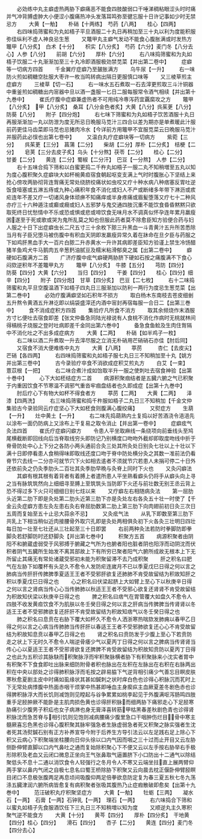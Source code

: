 <!-- { "loadSidebar": true } -->
　　必効练中丸主癖虚热两胁下癖痛恶不能食四肢酸弱口干唾涕稠粘眼涩头时时痛并气冲背膊虚肿大小便涩小腹痛热冲头发落耳鸣弥至徤忘服十日许记事如少时无禁忌方
　　大黄【一觔】　　朴硝【十两练】　芍药【八两】　　桂心【四两】
　　右四味捣筛蜜和为丸如梧子平旦酒服二十丸日再稍加至三十丸以利为度能积服弥佳纵利不虚人神良忌生葱
　　又鼈甲丸主癖气发动不能食心腹胀满或时发热方鼈甲【八分炙】　白术【十分】　　枳实【八分炙】　芍药【六分】麦门冬【八分去心】人参【八分】　　前胡【六分】　　厚朴【六分】
　　右八味捣筛蜜和为丸如梧子饮服二十丸渐渐加至三十丸冷即酒服极効禁苋菜【并出第二卷中】
　　症癖等一切病方四首
　　千金翼疗症癖乃至皷胀满方
　　乌牛尿【一升】
　　右一味防火煎如稠糖空肚服大枣许一枚当鸣转病出隔日更服慎口味等
　　又三棱草煎主症癖方
　　三棱草【切一石】
　　右一味水五石煮取一石去滓更煎取三斗汁铜器中重釜煎如稠糖出内宻器中旦以酒一盏服一匕日二服每服常令酒气相续【并出第十九巻中】
　　崔氏疗腹中症癖兼虚热者不可用纯冷専泻药宜覊縻攻之方
　　鼈甲【八分炙】　甲【八分炙】　桑耳【八分金色者炙】大黄【八分】呉茱茰【八分】　防葵【八分】　　附子【四分炮】
　　右七味下筛蜜和为丸如梧子饮苦酒服十丸日再服渐渐加一丸以防泄为度无所忌日晩服马苋汁三四合以差为期亦是单煮暖此汁服前药更佳马齿菜即马苋也忌猪肉冷水【今详前方用鼈甲不宜服苋菜云日晩服马苋汁并服药此必悮也出第七卷中】
　　又温白丸疗症癖块等一切病方
　　紫菀【三分】　　呉茱茰【三分】　菖蒲【二分】　　柴胡【二分】厚朴【二分炙】　桔梗【二分】　　皂荚【三分去皮子炙】乌头【十分熬】茯苓【二分】　　桂心【二分】　　甘姜【二分】　　黄连【二分】蜀椒【二分汗】　巴豆【一分熬】　人参【二分】
　　右十五味合捣下筛和以白蜜更捣二千杵丸如梧子一服二丸不知稍増至五丸以知为度心腹积聚久症癖块大如杯椀黄疸宿食朝起呕变支满上气时时腹胀心下坚结上来抢心傍攻两胁彻背连胷痛无常处绕脐绞痛状如虫咬又疗十种水病八种痞塞反胃吐逆饭食噎塞或五淋五痔或九种心痛积年食不消化或妇人不产或断绪多年带下淋沥或痎疟连年不差又疗一切诸风身体顽痹不知痛痒或半身疼痛或眉髪堕落又疗七十二种风亦疗三十六种遁注或癫或癎或妇人五邪梦与鬼交通四肢沉重不能饮食昏昏黙黙只欲取死终日忧愁情中不乐或恐或惧或悲或啼饮食无味月水不调真似怀孕连年累月羸瘦困遂至于死或歌或哭为鬼所乱莫之知也但服此药者莫不除愈臣知方验便合药与妇人服之十日下出症癖虫长二尺五寸三十余枚下脓三升黑血一斗青黄汁五升所苦悉除当月有子臣兄堕马被伤腹中有积血天阴即发羸瘦异常久着在牀命在旦夕臣与药服之下如鸡肝黒血手大一百片白脓二升赤黄水一升许其病即差臣知方验谨上禁生冷饧醋猪羊鱼鸡犬牛马鹅肉五辛葱麫油腻豆及糯米粘滑郁臭之属【出第二卷中】
　　癖硬如石腹满方二首
　　广济疗腹中痃气癖硬两胁脐下硬如石按之痛腹满不下食心闷欬逆积年不差鼈甲丸方
　　鼈甲【八分炙】　牛膝【五分】　　芎防【四分】　　防葵【四分】大黄【六分】　　当归【四分】　　干姜【四分】　　桂心【四分】细辛【四分】　　附子【四分炮】　甘草【四分炙】　巴豆【二七枚】
　　右十二味捣筛蜜和丸平旦空腹温酒下如梧子四丸日三服渐加以防利一两行为度忌生葱苋菜【出第二巻中】
　　必効疗腹满癖坚如石积年不损方
　　取白杨木东南枝去苍皮细剉五升熬令黄酒五升淋讫即以绢袋盛滓还内酒中宻封再宿每服一合日二【出第三巻中】
　　食不消成症积方四首
　　集验疗凡所食不消方
　　取其余频烧作末酒服方寸匕便吐去宿食即差【张文仲备急同陆光禄说有人食桃不消化作病时无桃就林间得槁桃子烧服之登时吐病即差千金同出第六巻中】
　　备急食鱼鲙及生肉住胷隔中不消化吐之不出多成症病方
　　大黄【二两】　　朴硝【如半鸡子一枚】
　　右二味以酒二升煮取一升去滓尽服之立消无朴硝用芒硝硝石亦佳【肘后同】
　　又宿食不消大便难练中丸方
　　大黄【八两】　　葶苈　　　杏仁【去皮尖】　芒硝【各四两】
　　右四味捣筛蜜和丸如梧子服七丸日三不知稍加至十丸【姚方并出第三卷中】
　　古今录验疗卒食不消欲成症积艾煎丸方
　　白艾【一束】　　薏苡根【一把】
　　右二味合煮汁成如饴取半升一服之使刺吐去宿食神验【出第十巻中】
　　心下大如柸结症方二首
　　病源积聚痼结者是五臓六腑之气已积聚于内重因饮食不节寒温不调邪气重沓牢痼盘结者也久即成症【出第十九巻中】
　　肘后疗心下有物大如杯不得食者方
　　葶苈【二两】　　大黄【二两】　　泽漆【四两洗】
　　右三味捣筛蜜和捣千杵服如梧子二丸日三不知稍加【千金文仲集验古今录验同云疗症坚心下大如柸食则腹满心腹绞痛】
　　又熨症方
　　生葫【一升】　　灶中黄土【一升】
　　右二味先捣葫熟内土复捣以好苦酒浇令浥浥先以涂布一面仍防病上又涂布上干复易之取令消止【并出第一卷中】
　　症癖痃气灸法四首
　　崔氏疗症癖闪癖方
　　令患人平坐取麻线一条绕项向前垂线头至鸠尾横截断即回线向后当脊取线穷头即防记乃别横度口吻吻外截却即取度吻线中折于脊骨防处中心上下分之各防小两头通前合灸三处其所灸处日别灸七壮以上十壮以下满十日即停看患人食稍得味即取线还度口吻于脊中防处横分灸之其数一准前法仍看脊节穴去线一二分亦可就节穴下火如相去逺者不须就节穴若患人未捐可停二十日外还依前灸之仍灸季肋头二百壮其灸季肋早晩与灸脊上同时下火也
　　又灸闪癖法
　　其癖有根其根有着背者有着膊上者遣所患人平坐熟看癖头仍将手从癖头向上寻之当有脉筑筑然向上细细寻至膊上至筑筑头当防即下火还与前壮数无别王丞云背上恐不得过多下火只可细细日别七炷以来
　　又疗癖左右相随病灸法
　　第一屈肋头近第二肋下即是灸处第二肋头近第三肋下亦是灸处左右各灸五十壮一时使了【千金云灸症癖方患左灸左患右灸右脊屈肋数第二肋上第三肋下向肉翅前初日灸三次日五周而复始至五十止忌大蒜余不忌】
　　又灸痃气法
　　从乳下即数至第三肋下共乳上下相当稍似近肉接腰骨外取穴孔即是灸处两相俱灸初下火各灸三壮明日四壮每日加一壮至七壮还从三壮起至三十日即罢
　　右前两种灸法若防时拳脚防即拳脚灸若舒脚防时还舒脚灸【并出第七巻中】
　　积聚方五首
　　病源积聚者由阴阳不和腑蔵虚弱受于风邪搏于腑藏之气所为也腑者阳也脏者阴也阳浮而动阴沈而伏积者阴气五臓所生始发不离其部故上下有所穷已聚者阳气六腑所成故无根本上下无所留止其痛无有常处诸蔵受邪初未能为积聚留滞不去乃成积聚
　　肝之积名曰肥气在左胁下如覆杯有头足久不愈令人发防疟连嵗月不已以季夏戊巳日得之何以言之肺病当传肝肝传脾脾季夏适王王者不受邪肝欲复还肺肺不肯受故留结为积故知肝之积以季夏戊巳日得之也
　　心之积名曰伏梁起脐上大如臂上至心下以秋庚辛日得之何以言之肾病当传心心当传肺肺以秋适王王者不受邪心欲复还肾肾不肯受故留结为积故知伏梁以秋庚辛日得之也
　　脾之积名曰痞气在胃管覆大如盘久不愈令人四肢不收发黄疸饮食不为肌肤以冬壬癸日得之何以言之肝病当传脾脾当传肾肾以冬适王王者不受邪脾欲复还肝肝不肯受故留结为积故知痞气以冬壬癸日得之也
　　肺之积名曰息贲在右胁下覆大如杯久不愈令人洒浙寒热喘欬发肺痈以春甲乙日得之何以言之心病当传肺肺当传肝肝以春适王王者不受邪肺欲复还心心不肯受故留结为积故知息贲以春甲乙日得之也
　　肾之积名曰贲防发于少腹上至心下若贲防走之状上下无时久不愈令人喘逆骨痿少气以夏丙丁日得之何以言之脾病当传肾肾当传心心以夏适王王者不受邪肾欲复还脾脾不肯受故留结为积故知贲防以夏丙丁日得之也此为五积诊其脉駃而积聚脉浮而牢积聚脉横者胁下有积聚脉来小沈实者胃中有积聚不下食食即吐出脉来细防附骨者积也脉出在左积在左脉出在右积在右脉两出积在中央以部处之诊得肺积脉浮而毛按之辟易脇下气逆背相引痛少气善忘目瞑皮肤寒秋愈夏剧主皮中时痛如虱缘状其甚如鍼刺之状时痒白色也诊得心积脉沉而芤时上下无常处病悸腹中热面赤咽干烦掌中热甚即唾血主身瘈疭主血厥夏差冬剧色赤也诊得脾积脉浮大而长饥则减饱则见瞠起与谷争累累如桃李起见于外腹满呕泻肠鸣四肢重手足胫肿厥不能卧是主肌肉损色黄也诊得肝积脉而细两胁下痛邪走心下足胫寒胁痛引少腹男子积疝也女子病淋也身无膏泽喜转筋甲枯黑春差秋剧色青也诊得肾积脉沈而急苦脊与相引饥则见饱则减病腰痛少腹里急口干咽肿伤烂目骨中寒主髓厥喜忘色黑也诊得心腹积聚其脉牢强急者生脉虚弱急者死又积聚之脉实强者生沈者死其汤熨鍼石别有正方补养宣导今附于后养生方导引法云以左足践右足上除心下积又云病心下积聚端坐柱腰向日仰头徐以口内气因而咽之三十过而止开目又云左胁侧卧伸臂直脚以口内气鼻吐之通而复始除积聚心下不便又云以左手按右胁举右手极形除积及老血又云闭口微息正坐向王气张鼻取气逼置脐下小口防出十二通气以除结聚低头不息十二通以消饮食令人轻强行之冬月令人不寒又云端坐拄直上展两臂仰两手掌以鼻内气闭之自极七息名曰蜀王桥除胁下积聚又云向晨去枕正偃卧伸臂胫瞑目闭口不息极张腹两足再息顷间吸腹仰两足倍拳欲息防定复为春三夏五秋七冬九荡涤五臓津润六腑所病皆愈复有病积聚者张吸其腹热乃止症瘕散破即愈矣【出第十九巻中】
　　范汪破积丸疗积聚坚症方
　　大黄【一觔】　　牡蛎【三两】　　凝水石【一两】　石膏【一两】石钟乳【一两】　理石【一两】
　　右六味捣合下筛和以蜜丸如梧子先食服酒饮任下三丸日三不知稍増以知为度
　　又顺逆丸主久寒积聚气逆不能食方
　　大黄【十分】　　黄芩【四分】　　厚朴【四分炙】　干地黄【四分】桂心【四分】　　滑石【四分】　　杏子【二分】　　黄连【四分】麦门冬【四分去心】
